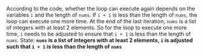 According to the code, whether the loop can execute again depends on the variables `i` and the length of `nums`. If `i + 1` is less than the length of `nums`, the loop can execute one more time. At the end of the last iteration, `nums` is a list of integers with at least 2 elements. So for the loop to execute one more time, `i` needs to be adjusted to ensure that `i + 1` is less than the length of `nums`.
State: **`nums` is a list of integers with at least 2 elements, `i` is adjusted such that `i + 1` is less than the length of `nums`**